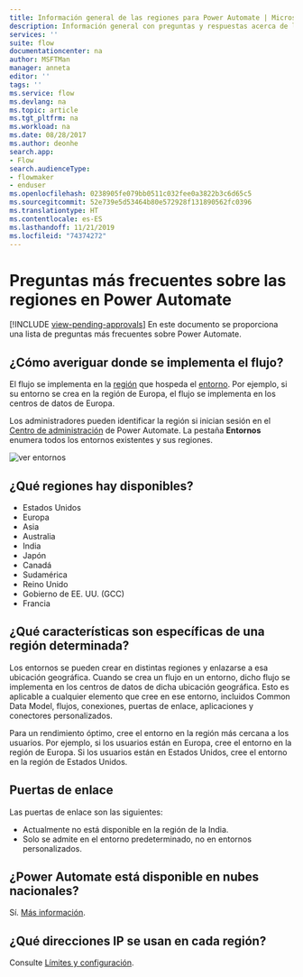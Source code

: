 ```yaml
---
title: Información general de las regiones para Power Automate | Microsoft Docs
description: Información general con preguntas y respuestas acerca de las regiones de Power Automate
services: ''
suite: flow
documentationcenter: na
author: MSFTMan
manager: anneta
editor: ''
tags: ''
ms.service: flow
ms.devlang: na
ms.topic: article
ms.tgt_pltfrm: na
ms.workload: na
ms.date: 08/28/2017
ms.author: deonhe
search.app:
- Flow
search.audienceType:
- flowmaker
- enduser
ms.openlocfilehash: 0238905fe079bb0511c032fee0a3822b3c6d65c5
ms.sourcegitcommit: 52e739e5d53464b80e572928f131890562fc0396
ms.translationtype: HT
ms.contentlocale: es-ES
ms.lasthandoff: 11/21/2019
ms.locfileid: "74374272"
---
```

# <a name="faq-for-regions-in-power-automate"></a>Preguntas más frecuentes sobre las regiones en Power Automate
[!INCLUDE [view-pending-approvals](includes/cc-rebrand.md)]
En este documento se proporciona una lista de preguntas más frecuentes sobre Power Automate.

## <a name="how-do-i-find-out-where-my-flow-is-deployed"></a>¿Cómo averiguar donde se implementa el flujo?
El flujo se implementa en la [región](https://azure.microsoft.com/regions/) que hospeda el [entorno](environments-overview-admin.md). Por ejemplo, si su entorno se crea en la región de Europa, el flujo se implementa en los centros de datos de Europa.

Los administradores pueden identificar la región si inician sesión en el [Centro de administración](https://admin.flow.microsoft.com) de Power Automate. La pestaña **Entornos** enumera todos los entornos existentes y sus regiones.

![ver entornos](media/regions-overview/environments-list.png)

## <a name="what-regions-are-available"></a>¿Qué regiones hay disponibles?
* Estados Unidos
* Europa
* Asia
* Australia
* India
* Japón
* Canadá
* Sudamérica
* Reino Unido
* Gobierno de EE. UU. (GCC)
* Francia

## <a name="what-features-are-specific-to-a-given-region"></a>¿Qué características son específicas de una región determinada?
Los entornos se pueden crear en distintas regiones y enlazarse a esa ubicación geográfica. Cuando se crea un flujo en un entorno, dicho flujo se implementa en los centros de datos de dicha ubicación geográfica. Esto es aplicable a cualquier elemento que cree en ese entorno, incluidos Common Data Model, flujos, conexiones, puertas de enlace, aplicaciones y conectores personalizados.

Para un rendimiento óptimo, cree el entorno en la región más cercana a los usuarios. Por ejemplo, si los usuarios están en Europa, cree el entorno en la región de Europa. Si los usuarios están en Estados Unidos, cree el entorno en la región de Estados Unidos.

## <a name="gateways"></a>Puertas de enlace
Las puertas de enlace son las siguientes:

* Actualmente no está disponible en la región de la India.
* Solo se admite en el entorno predeterminado, no en entornos personalizados.

## <a name="is-power-automate-available-in-national-clouds"></a>¿Power Automate está disponible en nubes nacionales?
Sí. [Más información](./us-govt.md).

## <a name="what-outbound-ip-addresses-are-used-in-each-region"></a>¿Qué direcciones IP se usan en cada región?
Consulte [Límites y configuración](limits-and-config.md).

